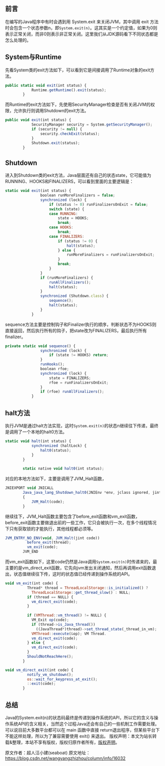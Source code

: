 


## 前言

在编写的Java程序中有时会遇到用 System.exit 来关闭JVM，其中调用 exit 方法时会包含一个状态参数n，即`System.exit(n)`。这其实是一个约定值，如果为0则表示正常关闭，而非0则表示非正常关闭。这里我们从JDK源码看下不同状态都是怎么处理的。

## System与Runtime

先看System类的exit方法如下，可以看到它是间接调用了Runtime对象的exit方法。

```js 
public static void exit(int status) {
            Runtime.getRuntime().exit(status);
        }
```

而Runtime的exit方法如下，先使用SecurityManager检查是否有关闭JVM的权限，允许执行则调用Shutdown的exit方法。


```js 
public void exit(int status) {
            SecurityManager security = System.getSecurityManager();
            if (security != null) {
                security.checkExit(status);
            }
            Shutdown.exit(status);
        }
```

## Shutdown

进入到Shutdown类的exit方法，Java层面还有自己的状态state，它可能值为RUNNING、HOOKS和FINALIZERS，可以看到里面的主要逻辑是：


```js 
static void exit(int status) {
                boolean runMoreFinalizers = false;
                synchronized (lock) {
                    if (status != 0) runFinalizersOnExit = false;
                    switch (state) {
                    case RUNNING:       
                        state = HOOKS;
                        break;
                    case HOOKS:         
                        break;
                    case FINALIZERS:
                        if (status != 0) {
                            halt(status);
                        } else {
                            runMoreFinalizers = runFinalizersOnExit;
                        }
                        break;
                    }
                }
                if (runMoreFinalizers) {
                    runAllFinalizers();
                    halt(status);
                }
                synchronized (Shutdown.class) {
                    sequence();
                    halt(status);
                }
            }
```

sequence方法主要是控制钩子和Finalizer执行的顺序，判断状态不为HOOKS则直接返回，然后执行所有的钩子，把state改为FINALIZERS，最后执行所有finalizer。


```js 
private static void sequence() {
                synchronized (lock) {
                    if (state != HOOKS) return;
                }
                runHooks();
                boolean rfoe;
                synchronized (lock) {
                    state = FINALIZERS;
                    rfoe = runFinalizersOnExit;
                }
                if (rfoe) runAllFinalizers();
            }
```

## halt方法

执行JVM是通过halt方法实现，这时`System.exit(n)`的状态n继续往下传递，最终是调用了一个本地的halt0方法。

```js 
static void halt(int status) {
            synchronized (haltLock) {
                halt0(status);
            }
        }
    
        static native void halt0(int status);
```

对应的本地方法如下，主要是调用了JVM_Halt函数，


```js 
JNIEXPORT void JNICALL
        Java_java_lang_Shutdown_halt0(JNIEnv *env, jclass ignored, jint code)
        {
            JVM_Halt(code);
        }
```

继续往下，JVM_Halt函数主要包含了before_exit函数和vm_exit函数，before_exit函数主要做退出前的一些工作，它只会被执行一次，在多个线程情况下只有获取锁的才能执行，其他线程都必须等。


```js 
JVM_ENTRY_NO_ENV(void, JVM_Halt(jint code))
          before_exit(thread);
          vm_exit(code);
        JVM_END
```

而vm_exit函数如下，这里code仍然是Java调用`System.exit(n)`时传递来的，最主要的是vm_direct_exit函数，它先向jvm发出关闭通知，然后再调用exit函数退出，状态值继续往下传，这时的状态值已经传递到操作系统的API。


```js 
void vm_exit(int code) {
          Thread* thread = ThreadLocalStorage::is_initialized() ?
            ThreadLocalStorage::get_thread_slow() : NULL;
          if (thread == NULL) {
            vm_direct_exit(code);
          }
    
          if (VMThread::vm_thread() != NULL) {
            VM_Exit op(code);
            if (thread->is_Java_thread())
              ((JavaThread*)thread)->set_thread_state(_thread_in_vm);
            VMThread::execute(&op); VM Thread.
            vm_direct_exit(code);
          } else {
            vm_direct_exit(code);
          }
          ShouldNotReachHere();
        }
```

```js 
void vm_direct_exit(int code) {
          notify_vm_shutdown();
          os::wait_for_keypress_at_exit();
          ::exit(code);
        }
```

## 总结

Java的System.exit(n)的状态码最终是传递到操作系统的API，所以它的含义与操作系统API的含义相关，当然这个过程Java还会有自己的一些机制工作需要处理。可以说目前大多数平台都可以在 main 函数中直接 return退出程序，但某些平台下不能这样处理，所以为了兼容需要使用 exit() 来退出。
版权声明：本文为站长转载&整理，本站不享有版权，版权归原作者所有，[版权声明](https://gitee.com/hezhiyuan007/java-notes/raw/master/disclaimer.md)。




原文作者：超人汪小建(seaboat) 原文地址：https://blog.csdn.net/wangyangzhizhou/column/info/16032
